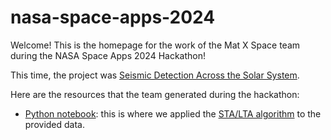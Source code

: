 # nasa-space-apps-2024

Welcome! This is the homepage for the work of the Mat X Space team during the NASA Space Apps 2024 Hackathon!

This time, the project was [Seismic Detection Across the Solar System](https://www.spaceappschallenge.org/nasa-space-apps-2024/challenges/seismic-detection-across-the-solar-system/).

Here are the resources that the team generated during the hackathon:
- [Python notebook](https://github.com/matxspace/nasa-space-apps-2024/blob/main/Seismic_Processing.ipynb): this is where we applied the [STA/LTA algorithm](https://gfzpublic.gfz-potsdam.de/rest/items/item_4097/component/file_4098/content) to the provided data.
